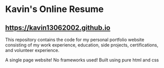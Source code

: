 # Kavin's Online Resume

## https://kavin13062002.github.io

This repository contains the code for my personal portfolio website consisting of my work experience, education, side projects, certifications, and volunteer experience.

A single page website!
No frameworks used! Built using pure html and css
